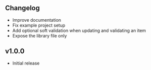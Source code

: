 ## Changelog
- Improve documentation
- Fix example project setup
- Add optional soft validation when updating and validating an item
- Expose the library file only

## v1.0.0
- Initial release
